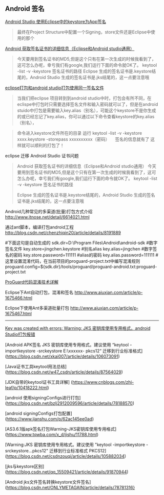 Android 签名
---
[Android Studio 使用Eclipse中的keystore为App签名](http://blog.csdn.net/kangear/article/details/52069726)  
>最终在Project Structure中配置一个Signing，store文件还是Eclipse中使用的那个

[Android 获取签名证书的详细信息（Eclipse和Android studio通用）](http://www.bkjia.com/Androidjc/1012685.html)  
> 今天要用到签名证书的MD5,但是这个只有在第一次生成的时候我看到了，这可怎么办呢，幸亏我们有google,我们运行下面的命令就OK了。
> keytool -list -v -keystore 签名证书的路径
> Eclipse 生成的签名证书是.keystore结尾的，Android Studio 生成的签名证书是.jks结尾的，这一点要注意哦

[eclipse打包和android studio打包使用同一签名文件](http://www.bubuko.com/infodetail-1000864.html)  
>当我们把eclipse 项目转到到android studio中时，打包会有所不同，在eclispe中打包时只需要选择签名文件和输入密码就可以了，但是在android stuido中打包是需要输入key.alias（别名），可能这个keystore不是你生成的或已经忘记了key.alias，你可以通过以下命令查看keystore的key.alias（别名），

>命令进入keystore文件所在的目录 运行 keytool -list  -v -keystore xxxx.keystore -storepass xxxxxxxxxx（密码） 　签名的信息就有了
>这样就可以顺利的打包了！

eclipse 迁移 Android Studio 证书问题

>Android 获取签名证书的详细信息（Eclipse和Android studio通用）
>今天要用到签名证书的MD5,但是这个只有在第一次生成的时候我看到了，这可怎么办呢，幸亏我们有google,我们运行下面的命令就OK了。
>keytool -list -v -keystore 签名证书的路径
>
>Eclipse 生成的签名证书是.keystore结尾的，Android Studio 生成的签名证书是.jks结尾的，这一点要注意哦



Android几种常见的多渠道(批量)打包方式介绍
http://www.itnose.net/detail/6614021.html

通过ant脚本，编译打包android工程
http://blog.csdn.net/chenzhiqin20/article/details/8191889

#下面这句是自动生成的
sdk.dir=D:\\Program Files\\Android\\android-sdk
#数字签名文件
key.store=jingchen.keystore
#别名alias
key.alias=jingchen
#数字签名的密码
key.store.password=111111
#alias的密码
key.alias.password=111111
#这里设置混淆代码，在当前项目的proguard-project.txt中编写混淆规则
proguard.config=${sdk.dir}/tools/proguard/proguard-android.txt:proguard-project.txt

[ProGuard代码混淆技术详解](http://www.cnblogs.com/cr330326/p/5534915.html)  

Eclipse下Ant自动打包，混淆和签名
http://www.aiuxian.com/article/p-1675466.html

Eclipse下使用Ant多渠道批量打包
http://www.aiuxian.com/article/p-1675467.html

-----------------------------


[Key was created with errors: Warning: JKS 密钥库使用专用格式。android Studio打包报错](https://blog.csdn.net/qq_42221857/article/details/105975431)

[Android APK签名 JKS 密钥库使用专用格式。建议使用 “keytool -importkeystore -srckeystore E:\xxxxxx- pkcs12“ 迁移到行业标准格式]
(https://blog.csdn.net/xkai007/article/details/106073091)

[Java证书工具keytool用法总结]
(https://blog.csdn.net/w47_csdn/article/details/87564029)

[JDK自带的keytool证书工具详解]
(https://www.cnblogs.com/zhi-leaf/p/10418222.html)

[android 使用signingConfigs进行打包]
(https://blog.csdn.net/bzlj2912009596/article/details/78188570)

[android signingConfigs打包配置]
(https://www.jianshu.com/p/62ac145ee0ad)

[AS3.6.1版apk签名打包Warning-JKS密钥库使用专用格式]
(https://www.tqwba.com/x_d/jishu/11788.html)

[Warning:JKS 密钥库使用专用格式。建议使用 "keytool -importkeystore -srckeystore...pkcs12" 迁移到行业标准格式 PKCS12]
(https://blog.csdn.net/csdnzouqi/article/details/105882034)

[jks与keystore区别]
(https://blog.csdn.net/qq_15509421/article/details/91870944)

[Android jks文件签名转换keystore文件签名]
(https://blog.csdn.net/ONLYMETAGAIN/article/details/78781316}



































